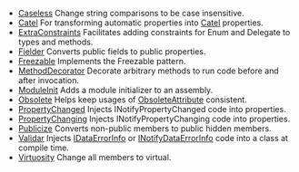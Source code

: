   * [Caseless](https://github.com/SimonCropp/Caseless) Change string comparisons to be case insensitive.
  * [Catel](http://catelfody.codeplex.com/) For transforming automatic properties into [Catel](http://catel.codeplex.com/) properties.
  * [ExtraConstraints](https://github.com/SimonCropp/ExtraConstraints) Facilitates adding constraints for Enum and Delegate to types and methods.
  * [Fielder](https://github.com/SimonCropp/Fielder) Converts public fields to public properties.
  * [Freezable](https://github.com/SimonCropp/Freezable) Implements the Freezable pattern.
  * [MethodDecorator](http://github.com/citizenmatt/MethodDecorator.Fody) Decorate arbitrary methods to run code before and after invocation.
  * [ModuleInit](https://github.com/SimonCropp/ModuleInit) Adds a module initializer to an assembly.
  * [Obsolete](https://github.com/SimonCropp/Obsolete) Helps keep usages of [ObsoleteAttribute]([http://msdn.microsoft.com/en-us/library/fwz0y5c2 ) consistent.
  * [PropertyChanged](https://github.com/SimonCropp/PropertyChanged) Injects INotifyPropertyChanged code into properties.
  * [PropertyChanging](https://github.com/SimonCropp/PropertyChanging) Injects INotifyPropertyChanging code into properties.
  * [Publicize](https://github.com/SimonCropp/Publicize) Converts non-public members to public hidden members.
  * [Validar](https://github.com/SimonCropp/Validar) Injects [IDataErrorInfo](http://msdn.microsoft.com/en-us/library/system.componentmodel.IDataErrorInfo.aspx) or [INotifyDataErrorInfo](http://msdn.microsoft.com/en-us/library/system.componentmodel.INotifyDataErrorInfo.aspx ) code into a class at compile time.
  * [Virtuosity](https://github.com/SimonCropp/Virtuosity) Change all members to virtual.